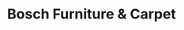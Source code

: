 ---
title: "Bosch Furniture & Carpet"
url: /council-grove/bosch-furniture-and-carpet/
shop: furniture
---